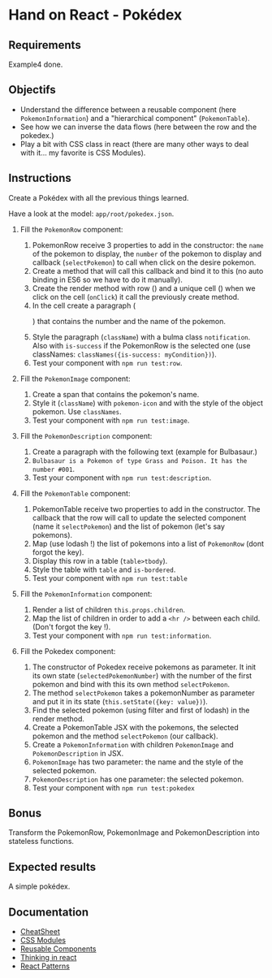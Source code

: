 # Hand on React - Pokédex

## Requirements
Example4 done. 

## Objectifs
- Understand the difference between a reusable component (here `PokemonInformation`) and a "hierarchical component" (`PokemonTable`).
- See how we can inverse the data flows (here between the row and the pokedex.)
- Play a bit with CSS class in react (there are many other ways to deal with it... my favorite is CSS Modules).

## Instructions
Create a Pokédex with all the previous things learned.

Have a look at the model: `app/root/pokedex.json`.

1. Fill the `PokemonRow` component:
    1. PokemonRow receive 3 properties to add in the constructor: the `name` of the pokemon to display, the `number` of the pokemon to display and callback (`selectPokemon`) to call when click on the desire pokemon.
    2. Create a method that will call this callback and bind it to this (no auto binding in ES6 so we have to do it manually).
    3. Create the render method with row (<tr>) and a unique cell (<td>) when we click on the cell (`onClick`) it call the previously create method.
    4. In the cell create a paragraph (<p>) that contains the number and the name of the pokemon.
    5. Style the paragraph (`className`) with a bulma class `notification`. Also with `is-success` if the PokemonRow is the selected one (use classNames: `classNames({is-success: myCondition})`).
    6. Test your component with `npm run test:row`.

2. Fill the `PokemonImage` component:
    1. Create a span that contains the pokemon's name.
    2. Style it (`className`) with `pokemon-icon` and with the style of the object pokemon. Use `classNames`.
    3. Test your component with `npm run test:image`.
    
3. Fill the `PokemonDescription` component:
    1. Create a paragraph with the following text (example for Bulbasaur.) 
    2. `Bulbasaur is a Pokemon of type Grass and Poison. It has the number #001`.
    3. Test your component with `npm run test:description`.
    
4. Fill the `PokemonTable` component:
    1. PokemonTable receive two properties to add in the constructor. The callback that the row will call to update the selected component (name it `selectPokemon`) and the list of pokemon (let's say pokemons).
    2. Map (use lodash !) the list of pokemons into a list of `PokemonRow` (dont forgot the key).
    3. Display this row in a table (`table>tbody`).
    4. Style the table with `table` and `is-bordered`.
    5. Test your component with `npm run test:table`

5. Fill the `PokemonInformation` component:
    1. Render a list of children `this.props.children`.
    2. Map the list of children in order to add a `<hr />` between each child. (Don't forgot the key !).
    3. Test your component with `npm run test:information`.
    
6. Fill the Pokedex component:
    1. The constructor of Pokedex receive pokemons as parameter. It init its own state (`selectedPokemonNumber`) with the number of the first pokemon and bind with this its own method `selectPokemon`.
    2. The method `selectPokemon` takes a pokemonNumber as parameter and put it in its state (`this.setState({key: value})`).
    3. Find the selected pokemon (using filter and first of lodash) in the render method.
    4. Create a PokemonTable JSX with the pokemons, the selected pokemon and the method `selectPokemon` (our callback).
    5. Create a `PokemonInformation` with children `PokemonImage` and `PokemonDescription` in JSX.
    6. `PokemonImage` has two parameter: the name and the style of the selected pokemon.
    7. `PokemonDescription` has one parameter: the selected pokemon.
    8. Test your component with `npm run test:pokedex`
    
## Bonus
Transform the PokemonRow, PokemonImage and PokemonDescription into stateless functions.

## Expected results
A simple pokédex.

## Documentation
- [CheatSheet](http://reactcheatsheet.com/)
- [CSS Modules](https://github.com/gajus/react-css-modules)
- [Reusable Components](https://facebook.github.io/react/docs/reusable-components.html)
- [Thinking in react](https://facebook.github.io/react/docs/thinking-in-react.html)
- [React Patterns](https://github.com/krasimir/react-in-patterns/tree/master/patterns/composition)